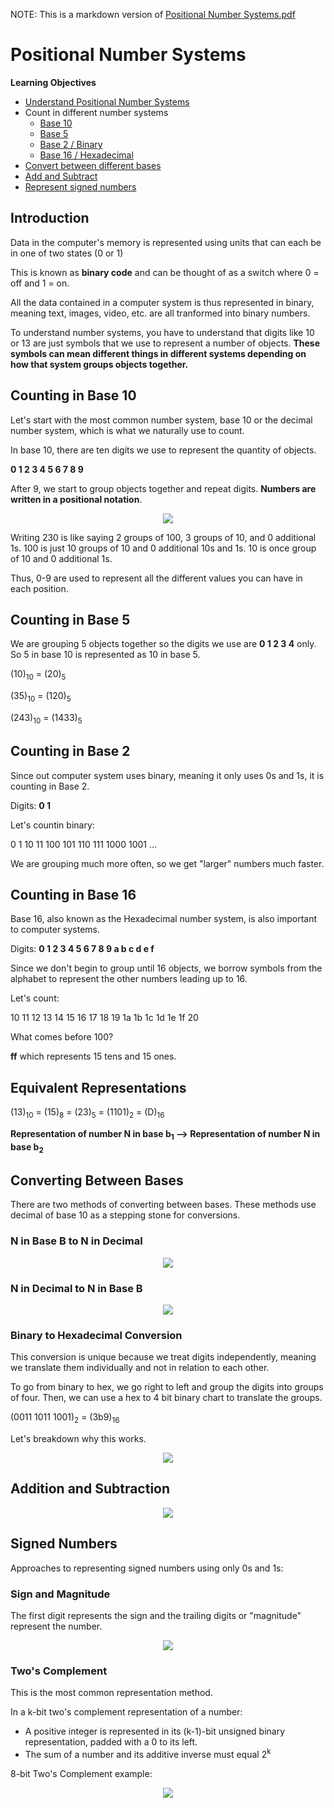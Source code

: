 NOTE: This is a markdown version of [Positional Number Systems.pdf](https://github.com/saraaahh63/NYU-Tandon-Bridge-2021/blob/main/Week%201%20-%20Computer%20Hardware/Module%202/Positional%20Number%20Systems.pdf)

# Positional Number Systems

**Learning Objectives**
* [Understand Positional Number Systems](#introduction)
* Count in different number systems
  * [Base 10](#counting-in-base-10)
  * [Base 5](#counting-in-base-5)
  * [Base 2 / Binary](#counting-in-base-2)
  * [Base 16 / Hexadecimal](#counting-in-base-16)
* [Convert between different bases](#converting-between-bases)
* [Add and Subtract](#addition-and-subtraction)
* [Represent signed numbers](#signed-numbers)

## Introduction

Data in the computer's memory is represented using units that can each be in one of two states (0 or 1)

This is known as **binary code** and can be thought of as a switch where 0 = off and 1 = on.

All the data contained in a computer system is thus represented in binary, meaning text, images, video, etc. are all tranformed into binary numbers.

To understand number systems, you have to understand that digits like 10 or 13 are just symbols that we use to represent a number of objects. **These symbols can mean different things in different systems depending on how that system groups objects together.**

## Counting in Base 10

Let's start with the most common number system, base 10 or the decimal number system, which is what we naturally use to count.

In base 10, there are ten digits we use to represent the quantity of objects.

**0 1 2 3 4 5 6 7 8 9**

After 9, we start to group objects together and repeat digits. **Numbers are written in a positional notation**.

<p align="center">
  <img src="https://raw.githubusercontent.com/saraaahh63/NYU-Tandon-Bridge-2021/main/Week%201%20-%20Computer%20Hardware/images/pnum1.jpeg">
</p>

Writing 230 is like saying 2 groups of 100, 3 groups of 10, and 0 additional 1s. 100 is just 10 groups of 10 and 0 additional 10s and 1s. 10 is once group of 10 and 0 additional 1s.

Thus, 0-9 are used to represent all the different values you can have in each position.

## Counting in Base 5

We are grouping 5 objects together so the digits we use are **0 1 2 3 4** only. So 5 in base 10 is represented as 10 in base 5.

(10)<sub>10</sub> = (20)<sub>5</sub>

(35)<sub>10</sub> = (120)<sub>5</sub>

(243)<sub>10</sub> = (1433)<sub>5</sub>

## Counting in Base 2

Since out computer system uses binary, meaning it only uses 0s and 1s, it is counting in Base 2.

Digits: **0 1**

Let's countin binary:

0 1 10 11 100 101 110 111 1000 1001 ...

We are grouping much more often, so we get "larger" numbers much faster.

## Counting in Base 16

Base 16, also known as the Hexadecimal number system, is also important to computer systems.

Digits: **0 1 2 3 4 5 6 7 8 9 a b c d e f**

Since we don't begin to group until 16 objects, we borrow symbols from the alphabet to represent the other numbers leading up to 16.

Let's count:

10 11 12 13 14 15 16 17 18 19 1a 1b 1c 1d 1e 1f 20

What comes before 100?

**ff** which represents 15 tens and 15 ones.

## Equivalent Representations

(13)<sub>10</sub> = (15)<sub>8</sub> = (23)<sub>5</sub> = (1101)<sub>2</sub> = (D)<sub>16</sub>

**Representation of number N in base b<sub>1</sub> --> Representation of number N in base b<sub>2</sub>**

## Converting Between Bases

There are two methods of converting between bases. These methods use decimal of base 10 as a stepping stone for conversions.

### N in Base B to N in Decimal

<p align="center">
  <img src="https://raw.githubusercontent.com/saraaahh63/NYU-Tandon-Bridge-2021/main/Week%201%20-%20Computer%20Hardware/images/pnum2.jpeg">
</p>

### N in Decimal to N in Base B

<p align="center">
  <img src="https://raw.githubusercontent.com/saraaahh63/NYU-Tandon-Bridge-2021/main/Week%201%20-%20Computer%20Hardware/images/pnum3.jpeg">
</p>

### Binary to Hexadecimal Conversion

This conversion is unique because we treat digits independently, meaning we translate them individually and not in relation to each other.

To go from binary to hex, we go right to left and group the digits into groups of four. Then, we can use a hex to 4 bit binary chart to translate the groups.

(0011  1011  1001)<sub>2</sub> = (3b9)<sub>16</sub>

Let's breakdown why this works.

<p align="center">
  <img src="https://raw.githubusercontent.com/saraaahh63/NYU-Tandon-Bridge-2021/main/Week%201%20-%20Computer%20Hardware/images/pnum4.jpeg">
</p>

## Addition and Subtraction

<p align="center">
  <img src="https://raw.githubusercontent.com/saraaahh63/NYU-Tandon-Bridge-2021/main/Week%201%20-%20Computer%20Hardware/images/pnum5.jpeg">
</p>

## Signed Numbers

Approaches to representing signed numbers using only 0s and 1s:

### Sign and Magnitude

The first digit represents the sign and the trailing digits or "magnitude" represent the number.

<p align="center">
  <img src="https://raw.githubusercontent.com/saraaahh63/NYU-Tandon-Bridge-2021/main/Week%201%20-%20Computer%20Hardware/images/pnum7.jpeg">
</p>

### Two's Complement

This is the most common representation method.

In a k-bit two's complement representation of a number:
* A positive integer is represented in its (k-1)-bit unsigned binary representation, padded with a 0 to its left.
* The sum of a number and its additive inverse must equal 2<sup>k</sup>

8-bit Two's Complement example:

<p align="center">
  <img src="https://raw.githubusercontent.com/saraaahh63/NYU-Tandon-Bridge-2021/main/Week%201%20-%20Computer%20Hardware/images/pnum6.jpeg">
</p>
